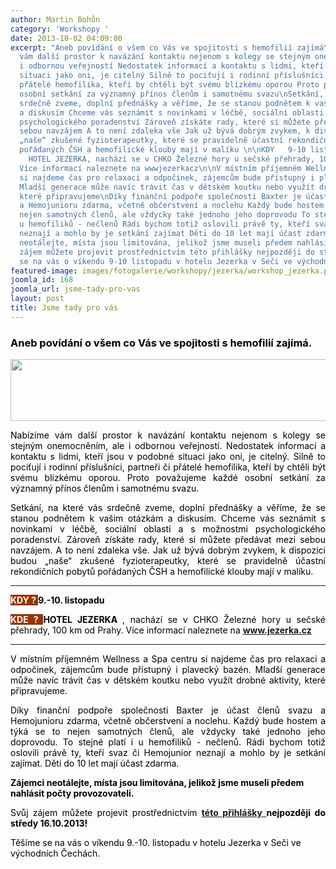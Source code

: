 ```yaml
---
author: Martin Bohůn
category: 'Workshopy '
date: 2013-10-02 04:09:00
excerpt: "Aneb povídání o všem co Vás ve spojitosti s hemofilií zajímá\n\nNabízíme
  vám další prostor k navázání kontaktu nejenom s kolegy se stejným onemocněním, ale
  i odbornou veřejností Nedostatek informací a kontaktu s lidmi, kteří jsou v podobné
  situaci jako oni, je citelný Silně to pociťují i rodinní příslušníci, partneři či
  přátelé hemofilika, kteří by chtěli být svému blízkému oporou Proto považujeme každé
  osobní setkání za významný přínos členům i samotnému svazu\nSetkání, na které vás
  srdečně zveme, doplní přednášky a věříme, že se stanou podnětem k vašim otázkám
  a diskusím Chceme vás seznámit s novinkami v léčbě, sociální oblasti a s možnostmi
  psychologického poradenství Zároveň získáte rady, které si můžete předávat mezi
  sebou navzájem A to není zdaleka vše Jak už bývá dobrým zvykem, k dispozici budou
  „naše“ zkušené fyzioterapeutky, které se pravidelně účastní rekondičních pobytů
  pořádaných ČSH a hemofilické klouby mají v malíku \n\nKDY   9-10 listopadu\nKDE
    HOTEL JEZERKA, nachází se v CHKO Železné hory u sečské přehrady, 100 km od Prahy
  Více informací naleznete na wwwjezerkacz\n\nV místním příjemném Wellness a Spa centru
  si najdeme čas pro relaxaci a odpočinek, zájemcům bude přístupný i plavecký bazén
  Mladší generace může navíc trávit čas v dětském koutku nebo využít drobné aktivity,
  které připravujeme\nDíky finanční podpoře společnosti Baxter je účast členů svazu
  a Hemojunioru zdarma, včetně občerstvení a noclehu Každý bude hostem a týká se to
  nejen samotných členů, ale vždycky také jednoho jeho doprovodu To stejné platí i
  u hemofiliků - nečlenů Rádi bychom totiž oslovili právě ty, kteří svaz či Hemojunior
  neznají a mohlo by je setkání zajímat Děti do 10 let mají účast zdarma\nZájemci
  neotálejte, místa jsou limitována, jelikož jsme museli předem nahlásit počty provozovateli\nSvůj
  zájem můžete projevit prostřednictvím této přihlášky nejpozději do středy 16102013!\nTěšíme
  se na vás o víkendu 9-10 listopadu v hotelu Jezerka v Seči ve východních Čechách\n"
featured-image: images/fotogalerie/workshopy/jezerka/workshop_jezerka.png
joomla_id: 168
joomla_url: jsme-tady-pro-vas
layout: post
title: Jsme tady pro vás
---
```


<h3 style="text-align: left;">
 <span style="color: #000000;">
  Aneb povídání o všem co Vás ve spojitosti s hemofilií zajímá.
 </span>
</h3>
<p>
 <img alt="" border="0" height="99" src="{{ site.baseurl }}/images/fotogalerie/workshopy/jezerka/workshop_jezerka.png" width="705"/>
</p>
<p style="text-align: justify;">
 <span style="color: #000000;">
  Nabízíme vám další prostor k navázání kontaktu nejenom s kolegy se stejným onemocněním, ale i odbornou veřejností.
  <span style="color: #000000;">
   Nedostatek informací a kontaktu s lidmi, kteří jsou v podobné situaci jako oni, je citelný. Silně to pociťují i rodinní příslušníci, partneři či přátelé hemofilika, kteří by chtěli být svému blízkému oporou. Proto považujeme každé osobní setkání za významný přínos členům i samotnému svazu.
  </span>
  <br/>
 </span>
</p>
<p style="text-align: justify;">
 <span style="color: #000000;">
  Setkání, na které vás srdečně zveme, doplní přednášky a věříme, že se stanou podnětem k vašim otázkám a diskusím. Chceme vás seznámit s novinkami v léčbě, sociální oblasti a s možnostmi psychologického poradenství. Zároveň získáte rady, které si můžete předávat mezi sebou navzájem. A to není zdaleka vše. Jak už bývá dobrým zvykem, k dispozici budou „naše“ zkušené fyzioterapeutky, které se pravidelně účastní rekondičních pobytů pořádaných ČSH a hemofilické klouby mají v malíku.
  <br/>
 </span>
</p>
<hr/>
<p style="text-align: justify;">
 <strong>
  <span style="color: #ffffff; background-color: #993300;">
   KDY ?
  </span>
 </strong>
 <span style="color: #000000;">
  <strong>
   9.-10. listopadu
  </strong>
 </span>
</p>
<p style="text-align: justify;">
 <span style="color: #000000;">
  <strong>
   <span style="background-color: #993300; color: #ffffff;">
    KDE ?
   </span>
  </strong>
  <strong>
   HOTEL JEZERKA
  </strong>
  ,
  <span style="color: #000000;">
   nachází se v CHKO Železné hory u sečské přehrady, 100 km od Prahy. Více informací naleznete na
  </span>
  <span style="color: #000000;">
   <strong>
    <a href="http://www.jezerka.cz/" target="_blank" title="Hotel Jezerka">
     www.jezerka.cz
    </a>
   </strong>
  </span>
  <br/>
 </span>
</p>
<hr/>
<p style="text-align: justify;">
 <span style="color: #000000;">
  V místním příjemném Wellness a Spa centru si najdeme čas pro relaxaci a odpočinek, zájemcům bude přístupný i plavecký bazén. Mladší generace může navíc trávit čas v dětském koutku nebo využít drobné aktivity, které připravujeme.
 </span>
</p>
<p style="text-align: justify;">
 <span style="color: #000000;">
  Díky finanční podpoře společnosti Baxter je účast členů svazu a Hemojunioru zdarma, včetně občerstvení a noclehu. Každý bude hostem a týká se to nejen samotných členů, ale vždycky také jednoho jeho doprovodu. To stejné platí i u hemofiliků - nečlenů. Rádi bychom totiž oslovili právě ty, kteří svaz či Hemojunior neznají a mohlo by je setkání zajímat. Děti do 10 let mají účast zdarma.
 </span>
</p>
<p>
 <strong>
  <span style="color: #000000;">
   <span class="note">
    Zájemci neotálejte, místa jsou limitována, jelikož jsme museli předem nahlásit počty provozovateli.
   </span>
  </span>
 </strong>
</p>
<p style="text-align: justify;">
 <span style="color: #000000;">
  Svůj zájem můžete projevit prostřednictvím
  <strong>
   <a href="index.php/cs/?option=com_chronoforms&amp;chronoform=Deadline">
    této přihlášky
   </a>
   nejpozději do středy 16.10.2013!
   <br/>
  </strong>
 </span>
</p>
<p>
 <span style="color: #000000;">
  Těšíme se na vás o víkendu 9.-10. listopadu v hotelu Jezerka v Seči ve východních Čechách.
 </span>
</p>
<p style="text-align: center;">
 <img alt="" border="0" src="{{ site.baseurl }}/images/fotogalerie/workshopy/jezerka/loga_jezerka.png"/>
</p>